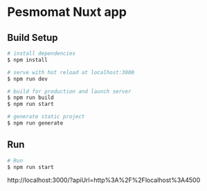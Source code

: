# Pesmomat Nuxt app

## Build Setup

```bash
# install dependencies
$ npm install

# serve with hot reload at localhost:3000
$ npm run dev

# build for production and launch server
$ npm run build
$ npm run start

# generate static project
$ npm run generate
```

## Run
```bash
# Run 
$ npm run start
```
http://localhost:3000/?apiUrl=http%3A%2F%2Flocalhost%3A4500
